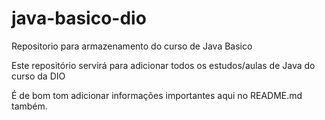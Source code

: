 # java-basico-dio
Repositorio para armazenamento do curso de Java Basico

Este repositório servirá para adicionar todos os estudos/aulas de Java do curso da DIO

É de bom tom adicionar informações importantes aqui no README.md também.